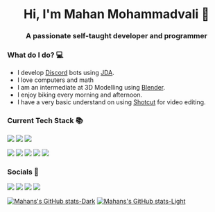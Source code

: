 <h1 align="center">Hi, I'm Mahan Mohammadvali 👋</h1>
<h3 align="center">A passionate self-taught developer and programmer</h3>


### What do I do? 💻
- I develop [Discord](https://discord.com/) bots using [JDA](https://github.com/DV8FromTheWorld/JDA).
- I love computers and math
- I am an intermediate at 3D Modelling using [Blender](https://blender.org/).
- I enjoy biking every morning and afternoon.
- I have a very basic understand on using [Shotcut](https://shotcut.org/) for video editing.

### Current Tech Stack 📚
![](https://img.shields.io/badge/Java-ED8B00?style=for-the-badge&logo=openjdk&logoColor=white)
![](https://img.shields.io/badge/C++-00599C?style=for-the-badge&logo=cplusplus&logoColor=white)
![](https://img.shields.io/badge/Python-3776AB?style=for-the-badge&logo=python&logoColor=white)


![](https://img.shields.io/badge/Amazon_AWS-232F3E?style=for-the-badge&logo=amazon&logoColor=white)
![](https://img.shields.io/badge/raylib-ffffff?style=for-the-badge&logo=raylib&logoColor=black)
![](https://img.shields.io/badge/ubuntu-E95420?style=for-the-badge&logo=ubuntu&logoColor=white)
![](https://img.shields.io/badge/archlinux-1793D1?style=for-the-badge&logo=archlinux&logoColor=white)
![](https://img.shields.io/badge/voidlinux-478061?style=for-the-badge&logo=voidlinux&logoColor=white)

### Socials 🍻
[![](https://img.shields.io/badge/Discord-7289DA?style=for-the-badge&logo=discord&logoColor=white)](https://discord.com/users/862571259963768842)
[![](https://img.shields.io/badge/GitHub-100000?style=for-the-badge&logo=github&logoColor=white)](https://github.com/Mahanvali)
[![](https://img.shields.io/badge/Twitter-000000?style=for-the-badge&logo=x&logoColor=white)](https://x.com/Mahanvali)
[![](https://img.shields.io/badge/YouTube-FF0000?style=for-the-badge&logo=youtube&logoColor=white)](https://www.youtube.com/@Mahanvalied)


[![Mahans's GitHub stats-Dark](https://github-readme-stats.vercel.app/api/top-langs/?username=Mahanvali&theme=dark#gh-dark-mode-only)](https://github.com/anuraghazra/github-readme-stats#gh-dark-mode-only)
[![Mahans's GitHub stats-Light](https://github-readme-stats.vercel.app/api/top-langs/?username=Mahanvali&theme=default#gh-light-mode-only)](https://github.com/anuraghazra/github-readme-stats#gh-light-mode-only)





